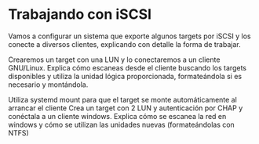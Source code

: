# Trabajando con iSCSI

Vamos a configurar un sistema que exporte algunos targets por iSCSI y los conecte a diversos clientes, explicando con detalle la forma de trabajar.

Crearemos un target con una LUN y lo conectaremos a un cliente GNU/Linux. Explica cómo escaneas desde el cliente buscando los targets disponibles y utiliza la unidad lógica proporcionada, formateándola si es necesario y montándola.

Utiliza systemd mount para que el target se monte automáticamente al arrancar el cliente
Crea un target con 2 LUN y autenticación por CHAP y conéctala a un cliente windows. Explica cómo se escanea la red en windows y cómo se utilizan las unidades nuevas (formateándolas con NTFS)